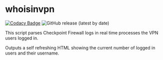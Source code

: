 # whoisinvpn 

[![Codacy Badge](https://api.codacy.com/project/badge/Grade/d2378c4c511445ceaea57d55728d51d7)](https://app.codacy.com/gh/migueljtc/whosinvpn?utm_source=github.com&utm_medium=referral&utm_content=migueljtc/whosinvpn&utm_campaign=Badge_Grade)
![GitHub release (latest by date)](https://img.shields.io/github/v/release/migueljtc/whosinvpn)

This script parses Checkpoint Firewall logs in real time processes the VPN users logged in.

Outputs a self refreshing HTML showing the current number of logged in users and their username.
